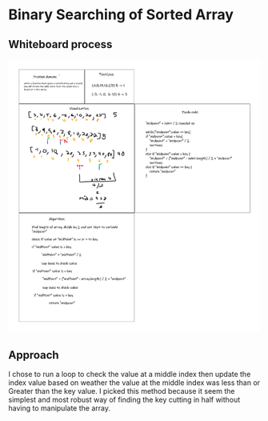 # Binary Searching of Sorted Array


## Whiteboard process

![Whiteboard](binarySearch.png)

## Approach

I chose to run a loop to check the value at a middle index then update the index value based on weather the value at the middle index was less than or Greater than the key value.
I picked this method because it seem the simplest and most robust way of finding the key cutting in half without having to manipulate the array.


